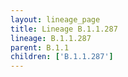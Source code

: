 ```yaml
---
layout: lineage_page
title: Lineage B.1.1.287
lineage: B.1.1.287
parent: B.1.1
children: ['B.1.1.287']
---
```

